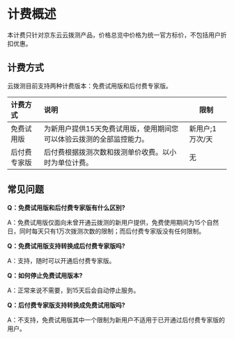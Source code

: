 # 计费概述

本计费只针对京东云云拨测产品，价格总览中价格为统一官方标价，不包括用户折扣优惠。

## 计费方式

云拨测目前支持两种计费版本：免费试用版和后付费专家版。

| 计费方式     | 说明                                                         | 限制            |
| :----------- | :----------------------------------------------------------- | --------------- |
| 免费试用版   | 为新用户提供15天免费试用版，使用期间您可以体验云拨测的全部监控能力。 | 新用户;1万次/天 |
| 后付费专家版 | 后付费根据拨测次数和拨测单价收费。以小时为单位计费。         | 无              |



## 常见问题

**Q：免费试用版和后付费专家版有什么区别?**

A：免费试用版仅面向未曾开通云拨测的新用户提供，免费使用期间为15个自然日，同时每天只有1万次拨测次数的限制；而后付费专家版没有任何限制。

**Q：免费试用版支持转换成后付费专家版吗?**

A：支持，随时可以开通后付费专家版。

**Q：如何停止免费试用版本?**

A：正常来说不需要，到15天后会自动停止服务。

**Q：后付费专家版支持转换成免费试用版吗?**

A：不支持，免费试用版其中一个限制为新用户不适用于已开通过后付费专家版的用户。